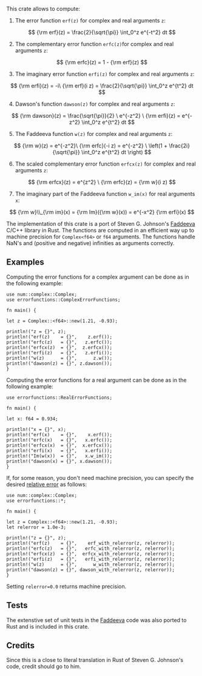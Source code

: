 
This crate allows to compute:

1. The error function `erf(z)` for complex and real arguments `z`:

$$ {\rm erf}(z) = \frac{2}{\sqrt{\pi}} \int_0^z e^{-t^2} dt $$

2. The complementary error function `erfc(z)`for complex and real arguments `z`:

$$ {\rm erfc}(z) = 1 - {\rm erf}(z) $$

3. The imaginary error function `erfi(z)` for complex and real arguments `z`:

$$ {\rm erfi}(z) = -i\  {\rm erf}(i z) = \frac{2}{\sqrt{\pi}} \int_0^z e^{t^2} dt $$

4. Dawson's function `dawson(z)` for complex and real arguments `z`:

$$ {\rm dawson}(z) = \frac{\sqrt{\pi}}{2} \ e^{-z^2} \ {\rm erfi}(z) = e^{-z^2} \int_0^z e^{t^2} dt $$

5. The Faddeeva function `w(z)` for complex and real arguments `z`:

$$ {\rm w}(z) = e^{-z^2}\ {\rm erfc}(-i z) = e^{-z^2} \ \left(1 + \frac{2i}{\sqrt{\pi}} \int_0^z e^{t^2} dt \right) $$

6. The scaled complementary error function `erfcx(z)` for complex and real arguments `z`:

$$ {\rm erfcx}(z) = e^{z^2} \ {\rm erfc}(z) = {\rm w}(i z) $$ 

7. The imaginary part of the Faddeeva function `w_im(x)` for real arguments `x`:

$$ {\rm w}\\_{\rm im}(x) = {\rm Im}({\rm w}(x)) = e^{-x^2} {\rm erfi}(x) $$

The implementation of this crate is a port of Steven G. Johnson's 
[Faddeeva](http://ab-initio.mit.edu/wiki/index.php/Faddeeva_Package) C/C++ library in Rust. 
The functions are computed in an efficient way up to machine precision for `Complex<f64>` or `f64` arguments. 
The functions handle NaN's and (positive and negative) infinities as arguments correctly.



## Examples

Computing the error functions for a complex argument can be done as in the following example:

```
use num::complex::Complex;
use errorfunctions::ComplexErrorFunctions;

fn main() {

let z = Complex::<f64>::new(1.21, -0.93);

println!("z = {}", z);
println!("erf(z)    = {}",    z.erf());
println!("erfc(z)   = {}",   z.erfc());
println!("erfcx(z)  = {}",  z.erfcx());
println!("erfi(z)   = {}",   z.erfi());
println!("w(z)      = {}",      z.w());
println!("dawson(z) = {}", z.dawson());
}
```

Computing the error functions for a real argument can be done as in the following example:

```
use errorfunctions::RealErrorFunctions;

fn main() {

let x: f64 = 0.934;

println!("x = {}", x);
println!("erf(x)    = {}",    x.erf());
println!("erfc(x)   = {}",   x.erfc()); 
println!("erfcx(x)  = {}",  x.erfcx()); 
println!("erfi(x)   = {}",   x.erfi());
println!("Im(w(x))  = {}",   x.w_im()); 
println!("dawson(x) = {}", x.dawson());
}
```

If, for some reason, you don't need machine precision, you can specify the desired 
[relative error](https://en.wikipedia.org/wiki/Approximation_error) as follows:

```
use num::complex::Complex;
use errorfunctions::*;

fn main() {

let z = Complex::<f64>::new(1.21, -0.93);
let relerror = 1.0e-3;

println!("z = {}", z);
println!("erf(z)    = {}",    erf_with_relerror(z, relerror));
println!("erfc(z)   = {}",   erfc_with_relerror(z, relerror));
println!("erfcx(z)  = {}",  erfcx_with_relerror(z, relerror));
println!("erfi(z)   = {}",   erfi_with_relerror(z, relerror));
println!("w(z)      = {}",      w_with_relerror(z, relerror));
println!("dawson(z) = {}", dawson_with_relerror(z, relerror));
}
```
Setting `relerror=0.0` returns machine precision.

## Tests

The extenstive set of unit tests in the [Faddeeva](http://ab-initio.mit.edu/wiki/index.php/Faddeeva_Package) 
code was also ported to Rust and is included in this crate.


## Credits

Since this is a close to literal translation in Rust of Steven G. Johnson's code, credit should go to him.





